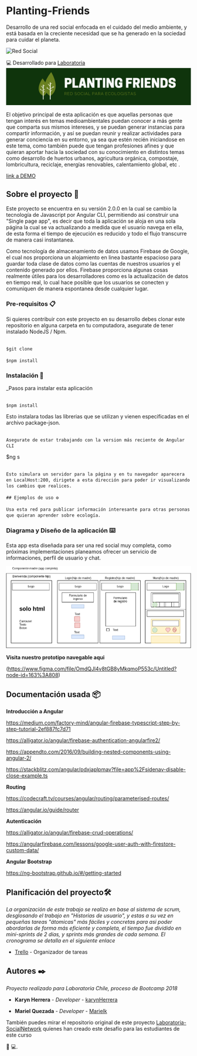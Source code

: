 # Planting-Friends

Desarrollo de una red social enfocada en el cuidado del medio ambiente, y está basada en la creciente necesidad que se ha generado en la sociedad para cuidar el planeta.

![Red Social](https://user-images.githubusercontent.com/29713378/47374688-f0ff5700-d6c4-11e8-9e73-242b9dac56f9.png)

:computer: Desarrollado para 
[Laboratoria](https://github.com/Laboratoria)
<img src="/src/assets/img/new_logo2.png" width="1000">

El objetivo principal de esta aplicación es que aquellas personas que tengan interés en temas medioambientales puedan conocer a más gente que comparta sus mismos intereses, y se puedan generar instancias para compartir información, y así se puedan reunir y realizar actividades para generar conciencia en su entorno, ya sea que estén recién iniciandose en este tema, como también puede que tengan profesiones afines y que quieran aportar hacia la sociedad con su conocimiento en distintos temas como desarrollo de huertos urbanos, agricultura orgánica, compostaje, lombricultura, reciclaje, energías renovables, calentamiento global, etc .

[link a DEMO](https://plantingfriends.firebaseapp.com/)

## Sobre el proyecto 🚀

Este proyecto se encuentra en su versión 2.0.0 en la cual se cambio la tecnología de Javascript por Angular CLI, permitiendo asi construir una "Single page app", es decir que toda la aplicación se aloja en una sola página la cual se va actualizando a medida que el usuario navega en ella, de esta forma el tiempo de ejecución es reducido y todo el flujo transcurre de manera casi instantanea. 

Como tecnología de almacenamiento de datos usamos Firebase de Google, el cual nos proporciona un alojamiento en linea bastante espacioso para guardar toda clase de datos como las cuentas de nuestros usuarios y el contenido generado por ellos. Firebase proporciona algunas cosas realmente útiles para los desarrolladores como es la actualización de datos en tiempo real, lo cual hace posible que los usuarios se conecten y comuniquen de manera espontanea desde cualquier lugar. 

### Pre-requisitos 📋

Si quieres contribuir con este proyecto en su desarrollo debes clonar este repositorio en alguna carpeta en tu computadora, asegurate de tener instalado NodeJS / Npm.  

```

$git clone 

$npm install

```

### Instalación 🔧

_Pasos para instalar esta aplicación

```

$npm install 

```

Esto instalara todas las librerias que se utilizan y vienen especificadas en el archivo package-json.

```

Asegurate de estar trabajando con la version más reciente de Angular CLI

```

$ng s

```

Esto simulara un servidor para la página y en tu navegador aparecera en LocalHost:200, dirigete a esta dirección para poder ir visualizando los cambios que realices.

## Ejemplos de uso ⚙️

Usa esta red para publicar información interesante para otras personas que quieran aprender sobre ecología.

```

### Diagrama y Diseño de la aplicación ⌨️

Esta app esta diseñada para ser una red social muy completa, como próximas implementaciones planeamos ofrecer un servicio de informaciones, perfil de usuario y chat.

<img src="/src/assets/img/esquema.png">

**Visita nuestro prototipo navegable aqui**

(https://www.figma.com/file/OmdQJl4v8tGB8yMkqmoP553c/Untitled?node-id=163%3A808)

## Documentación usada 📦

**Introducción a Angular**

https://medium.com/factory-mind/angular-firebase-typescript-step-by-step-tutorial-2ef887fc7d71

https://alligator.io/angular/firebase-authentication-angularfire2/

https://appendto.com/2016/09/building-nested-components-using-angular-2/ 

https://stackblitz.com/angular/pdxjaplpmav?file=app%2Fsidenav-disable-close-example.ts

**Routing** 

https://codecraft.tv/courses/angular/routing/parameterised-routes/

https://angular.io/guide/router 

**Autenticación** 

https://alligator.io/angular/firebase-crud-operations/

https://angularfirebase.com/lessons/google-user-auth-with-firestore-custom-data/

**Angular Bootstrap**

https://ng-bootstrap.github.io/#/getting-started 

## Planificación del proyecto🛠️

_La organización de este trabajo se realizo en base al sistema de scrum, desglosando el trabajo en "Historias de usuario", y estas a su vez en pequeñas tareas "átomicas" más fáciles y concretas para asi poder abordarlas de forma más eficiente y completa, el tiempo fue dividido en mini-sprints de 2 días, y sprints más grandes de cada semana. El cronograma se detalla en el siguiente enlace_

* [Trello](https://trello.com/b/Fq3qj3Pv/rrss-angular) - Organizador de tareas

## Autores ✒️

_Proyecto realizado para Laboratoria Chile, proceso de Bootcamp 2018_

* **Karyn Herrera** - *Developer* - [karynHerrera](https://github.com/karynherrera)

* **Mariel Quezada** - *Developer* - [Marielk](https://github.com/Marielk)

También puedes mirar el repositorio original de este proyecto [Laboratoria-SocialNetwork](https://github.com/Laboratoria/scl-2018-05-bc-core-am-socialnetwork) quíenes han creado este desafío para las estudiantes de este curso 

:woman: :computer:.
